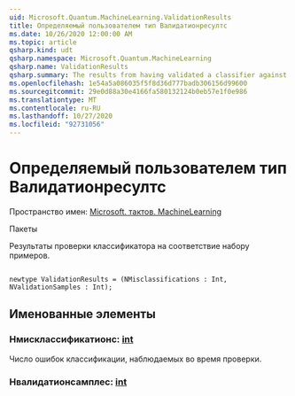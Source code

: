 ```yaml
---
uid: Microsoft.Quantum.MachineLearning.ValidationResults
title: Определяемый пользователем тип Валидатионресултс
ms.date: 10/26/2020 12:00:00 AM
ms.topic: article
qsharp.kind: udt
qsharp.namespace: Microsoft.Quantum.MachineLearning
qsharp.name: ValidationResults
qsharp.summary: The results from having validated a classifier against a set of samples.
ms.openlocfilehash: 1e54a5a086035f5f8d36d777badb306156d99600
ms.sourcegitcommit: 29e0d88a30e4166fa580132124b0eb57e1f0e986
ms.translationtype: MT
ms.contentlocale: ru-RU
ms.lasthandoff: 10/27/2020
ms.locfileid: "92731056"
---
```

# <a name="validationresults-user-defined-type"></a>Определяемый пользователем тип Валидатионресултс

Пространство имен: [Microsoft. тактов. MachineLearning](xref:Microsoft.Quantum.MachineLearning)

Пакеты [](https://nuget.org/packages/)


Результаты проверки классификатора на соответствие набору примеров.

```qsharp

newtype ValidationResults = (NMisclassifications : Int, NValidationSamples : Int);
```



## <a name="named-items"></a>Именованные элементы

### <a name="nmisclassifications--int"></a>Нмисклассификатионс: [int](xref:microsoft.quantum.lang-ref.int)

Число ошибок классификации, наблюдаемых во время проверки.
### <a name="nvalidationsamples--int"></a>Нвалидатионсамплес: [int](xref:microsoft.quantum.lang-ref.int)


